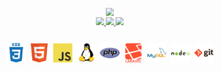 <div align="center" id="header">
  <img src="https://media.giphy.com/media/v1.Y2lkPTc5MGI3NjExZTZiMTBkNDJhYjc3ZmQyZjc4MzI3NDVjYzgwN2MzNzg1ZWY2Mjk3OCZlcD12MV9pbnRlcm5hbF9naWZzX2dpZklkJmN0PWc/RGyUJwAFjP38P3uEiV/giphy.gif">
</div>

<div align="center" id="bagdes">
  <a href="https://t.me/@yel_claw" target="_blank">
    <img src="https://img.shields.io/badge/Telegram-blue?style=for-the-badge&logo=telegram&logoColor=white"> 
  </a>
  <a href="https://packagist.org/users/fman42" target="_blank">
    <img src="https://img.shields.io/badge/Packagist-orange?style=for-the-badge&logo=packagist&logoColor=white"> 
  </a>
  <a href="https://www.nuget.org/profiles/fman42" target="_blank">
    <img src="https://img.shields.io/badge/Nuget-blue?style=for-the-badge&logo=nuget&logoColor=white"> 
  </a>
</div>
<br /><br />
<div align="center">
  <img src="https://github.com/devicons/devicon/blob/master/icons/css3/css3-plain-wordmark.svg"  title="CSS3" alt="CSS" width="40" height="40"/>&nbsp;
  <img src="https://github.com/devicons/devicon/blob/master/icons/html5/html5-original.svg" title="HTML5" alt="HTML" width="40" height="40"/>&nbsp;
  <img src="https://github.com/devicons/devicon/blob/master/icons/javascript/javascript-original.svg" title="JavaScript" alt="JavaScript" width="40" height="40"/>&nbsp;
  <img src="https://github.com/devicons/devicon/blob/master/icons/linux/linux-original.svg" title="Linux"  alt="Linux" width="40" height="40"/>&nbsp;
  <img src="https://github.com/devicons/devicon/blob/master/icons/php/php-original.svg" title="PHP"  alt="PHP" width="40" height="40"/>&nbsp;
  <img src="https://github.com/devicons/devicon/blob/master/icons/laravel/laravel-plain-wordmark.svg" title="Laravel"  alt="Laravel" width="40" height="40"/>&nbsp;
  <img src="https://github.com/devicons/devicon/blob/master/icons/mysql/mysql-original-wordmark.svg" title="MySQL"  alt="MySQL" width="40" height="40"/>&nbsp;
  <img src="https://github.com/devicons/devicon/blob/master/icons/nodejs/nodejs-original-wordmark.svg" title="NodeJS" alt="NodeJS" width="40" height="40"/>&nbsp;
  <img src="https://github.com/devicons/devicon/blob/master/icons/git/git-original-wordmark.svg" title="Git" **alt="Git" width="40" height="40"/>
</div>
